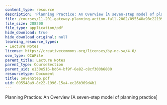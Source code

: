 ```yaml
---
content_type: resource
description: 'Planning Practice: An Overview [A seven-step model of planning practice]'
file: /courses/11-201-gateway-planning-action-fall-2002/095548a98c22199615a4ec26b369d4b1_SevenStep.pdf
file_size: 288200
file_type: application/pdf
hide_download: true
hide_download_original: null
learning_resource_types:
- Lecture Notes
license: https://creativecommons.org/licenses/by-nc-sa/4.0/
ocw_type: OCWFile
parent_title: Lecture Notes
parent_type: CourseSection
parent_uid: e130e516-bd64-bf9f-6e82-c8cf300b6800
resourcetype: Document
title: SevenStep.pdf
uid: 095548a9-8c22-1996-15a4-ec26b369d4b1
---
```

Planning Practice: An Overview [A seven-step model of planning practice]